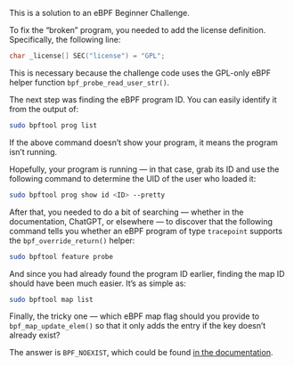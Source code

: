This is a solution to an eBPF Beginner Challenge.

To fix the “broken” program, you needed to add the license definition. Specifically, the following line:
```c [hello.c]
char _license[] SEC("license") = "GPL";
````

This is necessary because the challenge code uses the GPL-only eBPF helper function `bpf_probe_read_user_str()`.

The next step was finding the eBPF program ID. You can easily identify it from the output of:

```bash
sudo bpftool prog list
```

If the above command doesn’t show your program, it means the program isn’t running.

Hopefully, your program is running — in that case, grab its ID and use the following command to determine the UID of the user who loaded it:

```bash
sudo bpftool prog show id <ID> --pretty
```

After that, you needed to do a bit of searching — whether in the documentation, ChatGPT, or elsewhere — to discover that the following command tells you whether an eBPF program of type `tracepoint` supports the `bpf_override_return()` helper:
```sh
sudo bpftool feature probe
```

And since you had already found the program ID earlier, finding the map ID should have been much easier. It’s as simple as:
```sh
sudo bpftool map list
```

Finally, the tricky one — which eBPF map flag should you provide to `bpf_map_update_elem()` so that it only adds the entry if the key doesn’t already exist?

The answer is `BPF_NOEXIST`, which could be found [in the documentation](https://docs.ebpf.io/linux/helper-function/bpf_map_update_elem/).